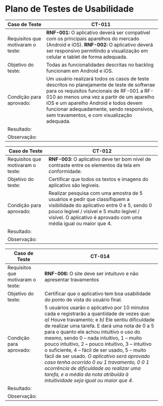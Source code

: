 # Plano de Testes de Usabilidade

|Caso de Teste|CT-011|
|-|-|
|Requisitos que motivaram o teste: |**RNF-001:** O aplicativo deverá ser compatível com os principais aparelhos do mercado (Android e iOS). **RNF-002:** O aplicativo deverá ser responsivo permitindo a visualização em celular e tablet de forma adequada.|
|Objetivo do teste:| Todas as funcionalidades descritas no backlog funcionam em Android e iOS.|
|Condição para aprovado: | Um usuário realizará todos os casos de teste descritos no planejamente de teste de softwrae para os requisitos funcionais de RF-001 a RF-010 ao menos uma vez a partir de um aparelho iOS e um aparelho Android e todos devem funcionar adequadamente, sendo responsivos, sem travamentos, e com visualização adequada.|
|Resultado:||
|Observação: ||	

|Caso de Teste|CT-012|
|-|-|
|Requisitos que motivaram o teste:| **RNF-003:** O aplicativo deve ter bom nível de contraste entre os elementos da tela em conformidade.|
|Objetivo do teste:| Certificar que todos os textos e imagens do aplicativo são legíveis.|
|Condição para aprovado:| Realizar pesquisa com uma amostra de 5 usuários e pedir que classifiquem a visibilidade do aplicativo entre 0 e 5, sendo 0 pouco legível / visível e 5 muito legível / visível. O aplicativo é aprovado com uma média igual ou maior que 4.|
|Resultado:||
|Observação: ||	

|Caso de Teste|CT-014|
|-|-|
|Requisitos que motivaram o teste:|**RNF-006:** O site deve ser intuituvo e não apresentar travamentos|
|Objetivo do teste: | Certificar que o aplicativo tem boa usabilidade do ponto de vista do usuário final.|
|Condição para aprovado:| 5 usuários usarão o aplicativo por 10 minutos cada e registrarão a quantidade de vezes que: *a)* Houve travamento; e *b)* Ele sentiu dificuldade de realizar uma tarefa. E dará uma nota de 0 a 5 para o quanto ele achou intuitivo o uso do mesmo, sendo 0 – nada intuitivo, 1 – muito pouco intuitivo, 2 – pouco intuitivo, 3 – intuitivo o suficiente, 4 – fácil de ser usado, 5 – muito fácil de ser usado. *O aplicativo será aprovado caso tenha ocorrido 0 ou 1 travamento, 0 0 1 ocorrência de dificuldade ao realizar uma tarefa, e a média da nota atribuída à intuitividade seja igual ou maior que 4.*|
|Resultado:||
|Observação: ||	
